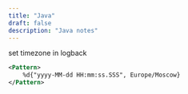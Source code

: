 ```yaml
---
title: "Java"
draft: false
description: "Java notes"
---
```


set timezone in logback

```xml
<Pattern>
    %d{"yyyy-MM-dd HH:mm:ss.SSS", Europe/Moscow}
</Pattern>
```
